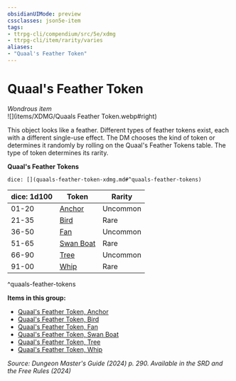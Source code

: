 ```yaml
---
obsidianUIMode: preview
cssclasses: json5e-item
tags:
- ttrpg-cli/compendium/src/5e/xdmg
- ttrpg-cli/item/rarity/varies
aliases: 
- "Quaal's Feather Token"
---
```

# Quaal's Feather Token
*Wondrous item*  
![](items/XDMG/Quaals Feather Token.webp#right)


This object looks like a feather. Different types of feather tokens exist, each with a different single-use effect. The DM chooses the kind of token or determines it randomly by rolling on the Quaal's Feather Tokens table. The type of token determines its rarity.

**Quaal's Feather Tokens**

`dice: [](quaals-feather-token-xdmg.md#^quaals-feather-tokens)`

| dice: 1d100 | Token | Rarity |
|-------------|-------|--------|
| 01-20 | [Anchor](/3-Mechanics/CLI/items/quaals-feather-token-anchor-xdmg.md) | Uncommon |
| 21-35 | [Bird](/3-Mechanics/CLI/items/quaals-feather-token-bird-xdmg.md) | Rare |
| 36-50 | [Fan](/3-Mechanics/CLI/items/quaals-feather-token-fan-xdmg.md) | Uncommon |
| 51-65 | [Swan Boat](/3-Mechanics/CLI/items/quaals-feather-token-swan-boat-xdmg.md) | Rare |
| 66-90 | [Tree](/3-Mechanics/CLI/items/quaals-feather-token-tree-xdmg.md) | Uncommon |
| 91-00 | [Whip](/3-Mechanics/CLI/items/quaals-feather-token-whip-xdmg.md) | Rare |
^quaals-feather-tokens

**Items in this group:**

- [Quaal's Feather Token, Anchor](/3-Mechanics/CLI/items/quaals-feather-token-anchor-xdmg.md)
- [Quaal's Feather Token, Bird](/3-Mechanics/CLI/items/quaals-feather-token-bird-xdmg.md)
- [Quaal's Feather Token, Fan](/3-Mechanics/CLI/items/quaals-feather-token-fan-xdmg.md)
- [Quaal's Feather Token, Swan Boat](/3-Mechanics/CLI/items/quaals-feather-token-swan-boat-xdmg.md)
- [Quaal's Feather Token, Tree](/3-Mechanics/CLI/items/quaals-feather-token-tree-xdmg.md)
- [Quaal's Feather Token, Whip](/3-Mechanics/CLI/items/quaals-feather-token-whip-xdmg.md)

*Source: Dungeon Master's Guide (2024) p. 290. Available in the <span title='Systems Reference Document (5.2)'>SRD</span> and the Free Rules (2024)*
